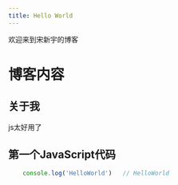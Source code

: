 ```yaml
---
title: Hello World
---
```

欢迎来到宋新宇的博客

# 博客内容

## 关于我
js太好用了

## 第一个JavaScript代码

```js
    console.log('HelloWorld')   // HelloWorld
```
